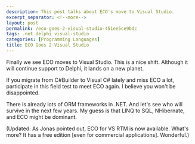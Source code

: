 ```yaml
---
description: This post talks about ECO's move to Visual Studio.
excerpt_separator: <!--more-->
layout: post
permalink: /eco-goes-2-visual-studio-451ee5ce9bdc
tags: .net delphi visual-studio
categories: [Programming Languages]
title: ECO Goes 2 Visual Studio
---
```

Finally we see ECO moves to Visual Studio. This is a nice shift. Although it will continue support to Delphi, it lands on a new planet.
<!--more-->

If you migrate from C#Builder to Visual C# lately and miss ECO a lot, participate in this field test to meet ECO again. I believe you won't be disappointed.

There is already lots of ORM frameworks in .NET. And let's see who will survive in the next few years. My guess is that LINQ to SQL, NHibernate, and ECO might be dominant.

(Updated: As Jonas pointed out, ECO for VS RTM is now available. What's more? It has a free edition [even for commercial applications]. Wonderful.)
